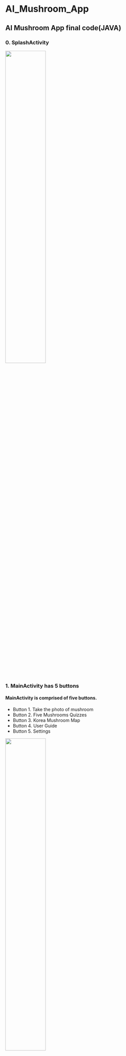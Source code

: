 # AI_Mushroom_App

## AI Mushroom App final code(JAVA)

### 0. SplashActivity

<img src = "https://user-images.githubusercontent.com/70942492/92484959-4e531180-f225-11ea-8aa8-88ae3cf8282d.png" width="50%" height="50%">

### 1. MainActivity has 5 buttons

#### MainActivity is comprised of five buttons.

* Button 1. Take the photo of mushroom
* Button 2. Five Mushrooms Quizzes
* Button 3. Korea Mushroom Map
* Button 4. User Guide
* Button 5. Settings

<img src = "https://user-images.githubusercontent.com/70942492/92482213-53fb2800-f222-11ea-8af9-e4c211962b23.png" width="50%" height="50%">

### 2. CameraMushActivity + ProductDBHelper

<img src = "https://user-images.githubusercontent.com/70942492/92488748-eb17ae00-f229-11ea-945d-ffbdcded7b14.PNG" width="50%" height="50%">

If you click this button, CameraMushActivity can be shown below.

<img src = "https://user-images.githubusercontent.com/70942492/92488713-dfc48280-f229-11ea-88f4-7d5f83525fc2.PNG" width="50%" height="50%">

### 3. QuizMushActivity

If you click this button, QuizMushActivity can be shown below.

![mush_quizbtn](https://user-images.githubusercontent.com/70942492/92485905-77c06d00-f226-11ea-9b90-152b7ff4cee2.PNG)

![mush_quiz](https://user-images.githubusercontent.com/70942492/92485925-7db64e00-f226-11ea-9fa7-e1a3c1b26d01.PNG)

### 4. MapActivity

If you click this button, MapActivity can be shown below.

![mush_mapbtn](https://user-images.githubusercontent.com/70942492/92486003-9292e180-f226-11ea-987f-f06de25c00c2.PNG)

![mush_map](https://user-images.githubusercontent.com/70942492/92486020-9888c280-f226-11ea-9ad7-2828e55293ab.png)

### 5. InstructionActivity

If you click this button, InstructionActivity can be shown below.

![mush_manualbtn](https://user-images.githubusercontent.com/70942492/92486095-ae968300-f226-11ea-9e0a-54cd47f7cb35.PNG)

![mush_manual](https://user-images.githubusercontent.com/70942492/92486142-b6eebe00-f226-11ea-8174-38bbdefc7d3e.PNG)

### 6. SettingsActivity

If you click this button, SettingsActivity can be shown below.

![mush_settingsbtn](https://user-images.githubusercontent.com/70942492/92486182-c241e980-f226-11ea-95b4-891bbfd0b907.PNG)

![mush_settings](https://user-images.githubusercontent.com/70942492/92486211-c968f780-f226-11ea-9f0d-533bd6f96b5a.PNG)

